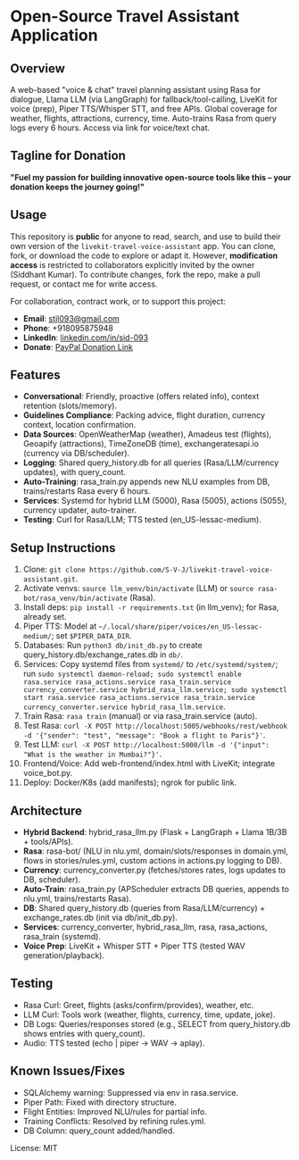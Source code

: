 # Open-Source Travel Assistant Application

## Overview
A web-based "voice & chat" travel planning assistant using Rasa for dialogue, Llama LLM (via LangGraph) for fallback/tool-calling, LiveKit for voice (prep), Piper TTS/Whisper STT, and free APIs. Global coverage for weather, flights, attractions, currency, time. Auto-trains Rasa from query logs every 6 hours. Access via link for voice/text chat.

## Tagline for Donation
**"Fuel my passion for building innovative open-source tools like this – your donation keeps the journey going!"**

## Usage
This repository is **public** for anyone to read, search, and use to build their own version of the `livekit-travel-voice-assistant` app. You can clone, fork, or download the code to explore or adapt it. However, **modification access** is restricted to collaborators explicitly invited by the owner (Siddhant Kumar). To contribute changes, fork the repo, make a pull request, or contact me for write access.

For collaboration, contract work, or to support this project:
- **Email**: stjl093@gmail.com
- **Phone**: +918095875948
- **LinkedIn**: [linkedin.com/in/sid-093](https://linkedin.com/in/sid-093)
- **Donate**: [PayPal Donation Link](https://www.paypal.com/ncp/payment/2J5NTJBYW2HL8)

## Features
- **Conversational**: Friendly, proactive (offers related info), context retention (slots/memory).
- **Guidelines Compliance**: Packing advice, flight duration, currency context, location confirmation.
- **Data Sources**: OpenWeatherMap (weather), Amadeus test (flights), Geoapify (attractions), TimeZoneDB (time), exchangeratesapi.io (currency via DB/scheduler).
- **Logging**: Shared query_history.db for all queries (Rasa/LLM/currency updates), with query_count.
- **Auto-Training**: rasa_train.py appends new NLU examples from DB, trains/restarts Rasa every 6 hours.
- **Services**: Systemd for hybrid LLM (5000), Rasa (5005), actions (5055), currency updater, auto-trainer.
- **Testing**: Curl for Rasa/LLM; TTS tested (en_US-lessac-medium).

## Setup Instructions
1. Clone: `git clone https://github.com/S-V-J/livekit-travel-voice-assistant.git`.
2. Activate venvs: `source llm_venv/bin/activate` (LLM) or `source rasa-bot/rasa_venv/bin/activate` (Rasa).
3. Install deps: `pip install -r requirements.txt` (in llm_venv); for Rasa, already set.
4. Piper TTS: Model at `~/.local/share/piper/voices/en_US-lessac-medium/`; set `$PIPER_DATA_DIR`.
5. Databases: Run `python3 db/init_db.py` to create query_history.db/exchange_rates.db in `db/`.
6. Services: Copy systemd files from `systemd/` to `/etc/systemd/system/`; run `sudo systemctl daemon-reload; sudo systemctl enable rasa.service rasa_actions.service rasa_train.service currency_converter.service hybrid_rasa_llm.service; sudo systemctl start rasa.service rasa_actions.service rasa_train.service currency_converter.service hybrid_rasa_llm.service`.
7. Train Rasa: `rasa train` (manual) or via rasa_train.service (auto).
8. Test Rasa: `curl -X POST http://localhost:5005/webhooks/rest/webhook -d '{"sender": "test", "message": "Book a flight to Paris"}'`.
9. Test LLM: `curl -X POST http://localhost:5000/llm -d '{"input": "What is the weather in Mumbai?"}'`.
10. Frontend/Voice: Add web-frontend/index.html with LiveKit; integrate voice_bot.py.
11. Deploy: Docker/K8s (add manifests); ngrok for public link.

## Architecture
- **Hybrid Backend**: hybrid_rasa_llm.py (Flask + LangGraph + Llama 1B/3B + tools/APIs).
- **Rasa**: rasa-bot/ (NLU in nlu.yml, domain/slots/responses in domain.yml, flows in stories/rules.yml, custom actions in actions.py logging to DB).
- **Currency**: currency_converter.py (fetches/stores rates, logs updates to DB, scheduler).
- **Auto-Train**: rasa_train.py (APScheduler extracts DB queries, appends to nlu.yml, trains/restarts Rasa).
- **DB**: Shared query_history.db (queries from Rasa/LLM/currency) + exchange_rates.db (init via db/init_db.py).
- **Services**: currency_converter, hybrid_rasa_llm, rasa, rasa_actions, rasa_train (systemd).
- **Voice Prep**: LiveKit + Whisper STT + Piper TTS (tested WAV generation/playback).

## Testing
- Rasa Curl: Greet, flights (asks/confirm/provides), weather, etc.
- LLM Curl: Tools work (weather, flights, currency, time, update, joke).
- DB Logs: Queries/responses stored (e.g., SELECT from query_history.db shows entries with query_count).
- Audio: TTS tested (echo | piper → WAV → aplay).

## Known Issues/Fixes
- SQLAlchemy warning: Suppressed via env in rasa.service.
- Piper Path: Fixed with directory structure.
- Flight Entities: Improved NLU/rules for partial info.
- Training Conflicts: Resolved by refining rules.yml.
- DB Column: query_count added/handled.

License: MIT